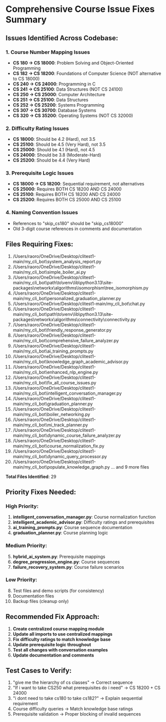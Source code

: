 # Comprehensive Course Issue Fixes Summary

## Issues Identified Across Codebase:

### 1. Course Number Mapping Issues
- **CS 180 → CS 18000**: Problem Solving and Object-Oriented Programming
- **CS 182 → CS 18200**: Foundations of Computer Science (NOT alternative to CS 18000)
- **CS 240 → CS 24000**: Programming in C
- **CS 241 → CS 25100**: Data Structures (NOT CS 24100)
- **CS 250 → CS 25000**: Computer Architecture
- **CS 251 → CS 25100**: Data Structures
- **CS 252 → CS 25200**: Systems Programming
- **CS 307 → CS 30700**: Database Systems
- **CS 320 → CS 35200**: Operating Systems (NOT CS 32000)

### 2. Difficulty Rating Issues
- **CS 18000**: Should be 4.2 (Hard), not 3.5
- **CS 25100**: Should be 4.5 (Very Hard), not 3.5
- **CS 25000**: Should be 4.1 (Hard), not 4.5
- **CS 24000**: Should be 3.8 (Moderate-Hard)
- **CS 25200**: Should be 4.4 (Very Hard)

### 3. Prerequisite Logic Issues
- **CS 18000 → CS 18200**: Sequential requirement, not alternatives
- **CS 25000**: Requires BOTH CS 18200 AND CS 24000
- **CS 25100**: Requires BOTH CS 18200 AND CS 24000
- **CS 25200**: Requires BOTH CS 25000 AND CS 25100

### 4. Naming Convention Issues
- References to "skip_cs180" should be "skip_cs18000"
- Old 3-digit course references in comments and documentation

## Files Requiring Fixes:
1. /Users/raoro/OneDrive/Desktop/clitest1-main/my_cli_bot\system_analysis_report.py
2. /Users/raoro/OneDrive/Desktop/clitest1-main/my_cli_bot\simple_boiler_ai.py
3. /Users/raoro/OneDrive/Desktop/clitest1-main/my_cli_bot\path\to\venv\lib\python3.13\site-packages\networkx\algorithms\isomorphism\tree_isomorphism.py
4. /Users/raoro/OneDrive/Desktop/clitest1-main/my_cli_bot\personalized_graduation_planner.py
5. /Users/raoro/OneDrive/Desktop/clitest1-main/my_cli_bot\chat.py
6. /Users/raoro/OneDrive/Desktop/clitest1-main/my_cli_bot\path\to\venv\lib\python3.13\site-packages\networkx\algorithms\connectivity\connectivity.py
7. /Users/raoro/OneDrive/Desktop/clitest1-main/my_cli_bot\friendly_response_generator.py
8. /Users/raoro/OneDrive/Desktop/clitest1-main/my_cli_bot\comprehensive_failure_analyzer.py
9. /Users/raoro/OneDrive/Desktop/clitest1-main/my_cli_bot\ai_training_prompts.py
10. /Users/raoro/OneDrive/Desktop/clitest1-main/my_cli_bot\knowledge_graph_academic_advisor.py
11. /Users/raoro/OneDrive/Desktop/clitest1-main/my_cli_bot\enhanced_nlp_engine.py
12. /Users/raoro/OneDrive/Desktop/clitest1-main/my_cli_bot\fix_all_course_issues.py
13. /Users/raoro/OneDrive/Desktop/clitest1-main/my_cli_bot\intelligent_conversation_manager.py
14. /Users/raoro/OneDrive/Desktop/clitest1-main/my_cli_bot\graduation_planner.py
15. /Users/raoro/OneDrive/Desktop/clitest1-main/my_cli_bot\boiler_networking.py
16. /Users/raoro/OneDrive/Desktop/clitest1-main/my_cli_bot\mi_track_planner.py
17. /Users/raoro/OneDrive/Desktop/clitest1-main/my_cli_bot\dynamic_course_failure_analyzer.py
18. /Users/raoro/OneDrive/Desktop/clitest1-main/my_cli_bot\course_normalization_fix.py
19. /Users/raoro/OneDrive/Desktop/clitest1-main/my_cli_bot\dynamic_query_processor.py
20. /Users/raoro/OneDrive/Desktop/clitest1-main/my_cli_bot\populate_knowledge_graph.py
... and 9 more files

**Total Files Identified**: 29

## Priority Fixes Needed:

### High Priority:
1. **intelligent_conversation_manager.py**: Course normalization function
2. **intelligent_academic_advisor.py**: Difficulty ratings and prerequisites
3. **ai_training_prompts.py**: Course sequence documentation
4. **graduation_planner.py**: Course planning logic

### Medium Priority:
5. **hybrid_ai_system.py**: Prerequisite mappings
6. **degree_progression_engine.py**: Course sequences
7. **failure_recovery_system.py**: Course failure scenarios

### Low Priority:
8. Test files and demo scripts (for consistency)
9. Documentation files
10. Backup files (cleanup only)

## Recommended Fix Approach:

1. **Create centralized course mapping module**
2. **Update all imports to use centralized mappings**
3. **Fix difficulty ratings to match knowledge base**
4. **Update prerequisite logic throughout**
5. **Test all changes with conversation examples**
6. **Update documentation and comments**

## Test Cases to Verify:

1. "give me the hierarchy of cs classes" → Correct sequence
2. "If i want to take CS250 what prerequisites do i need" → CS 18200 + CS 24000
3. "i dont need to take cs180 to take cs182?" → Explain sequential requirement
4. Course difficulty queries → Match knowledge base ratings
5. Prerequisite validation → Proper blocking of invalid sequences
